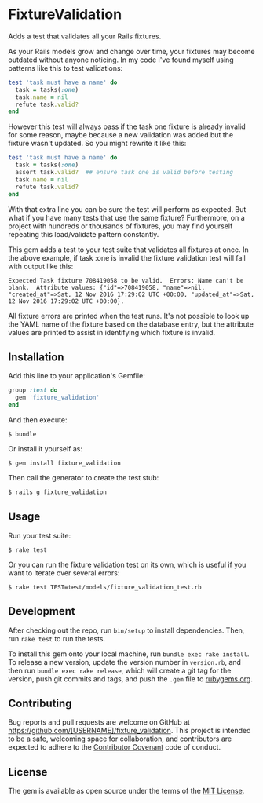 # FixtureValidation

Adds a test that validates all your Rails fixtures.

As your Rails models grow and change over time, your fixtures may 
become outdated without anyone noticing.  In my code I've found 
myself using patterns like this to test validations:
 
```ruby
test 'task must have a name' do
  task = tasks(:one)
  task.name = nil
  refute task.valid?
end
```

However this test will always pass if the task one fixture is already 
invalid for some reason, maybe because a new validation was added but 
the fixture wasn't updated.  So you might rewrite it like this:

```ruby
test 'task must have a name' do
  task = tasks(:one)
  assert task.valid?  ## ensure task one is valid before testing  
  task.name = nil
  refute task.valid?
end
```

With that extra line you can be sure the test will perform as
expected.  But what if you have many tests that use the same fixture?
Furthermore, on a project with hundreds or thousands of fixtures, you
may find yourself repeating this load/validate pattern constantly.

This gem adds a test to your test suite that validates all fixtures at
once.  In the above example, if task :one is invalid the fixture
validation test will fail with output like this:

```
Expected Task fixture 708419058 to be valid.  Errors: Name can't be blank.  Attribute values: {"id"=>708419058, "name"=>nil, "created_at"=>Sat, 12 Nov 2016 17:29:02 UTC +00:00, "updated_at"=>Sat, 12 Nov 2016 17:29:02 UTC +00:00}.
```

All fixture errors are printed when the test runs.  It's not possible
to look up the YAML name of the fixture based on the database entry,
but the attribute values are printed to assist in identifying which
fixture is invalid.

## Installation

Add this line to your application's Gemfile:

```ruby
group :test do
  gem 'fixture_validation'
end
```

And then execute:

    $ bundle

Or install it yourself as:

    $ gem install fixture_validation

Then call the generator to create the test stub:

```bash
$ rails g fixture_validation 
```

## Usage 

Run your test suite:

    $ rake test
    
Or you can run the fixture validation test on its own, which is useful
if you want to iterate over several errors:

    $ rake test TEST=test/models/fixture_validation_test.rb
    
## Development

After checking out the repo, run `bin/setup` to install
dependencies. Then, run `rake test` to run the tests.

To install this gem onto your local machine, run `bundle exec rake
install`. To release a new version, update the version number in
`version.rb`, and then run `bundle exec rake release`, which will
create a git tag for the version, push git commits and tags, and push
the `.gem` file to [rubygems.org](https://rubygems.org).

## Contributing

Bug reports and pull requests are welcome on GitHub at
https://github.com/[USERNAME]/fixture_validation. This project is
intended to be a safe, welcoming space for collaboration, and
contributors are expected to adhere to
the [Contributor Covenant](http://contributor-covenant.org) code of
conduct.


## License

The gem is available as open source under the terms of
the [MIT License](http://opensource.org/licenses/MIT).


